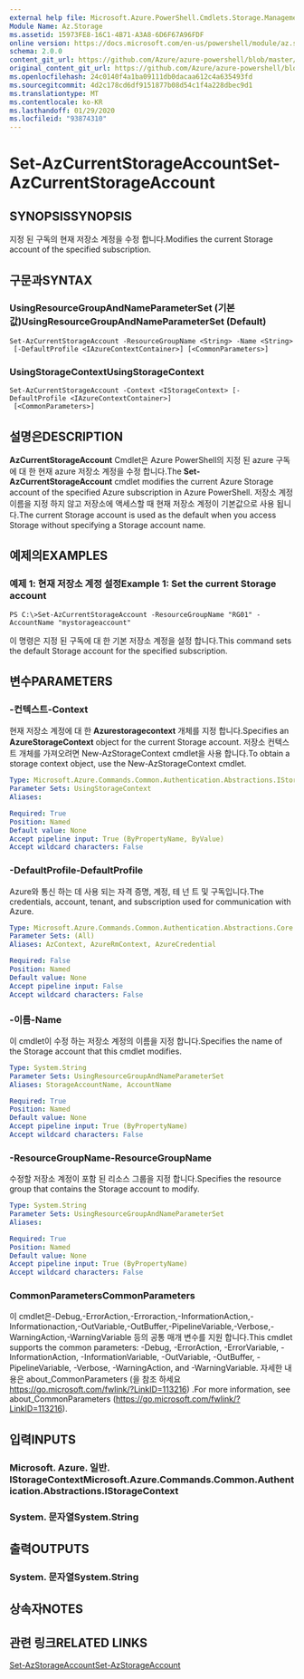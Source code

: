 ```yaml
---
external help file: Microsoft.Azure.PowerShell.Cmdlets.Storage.Management.dll-Help.xml
Module Name: Az.Storage
ms.assetid: 15973FE8-16C1-4B71-A3A8-6D6F67A96FDF
online version: https://docs.microsoft.com/en-us/powershell/module/az.storage/set-azcurrentstorageaccount
schema: 2.0.0
content_git_url: https://github.com/Azure/azure-powershell/blob/master/src/Storage/Storage.Management/help/Set-AzCurrentStorageAccount.md
original_content_git_url: https://github.com/Azure/azure-powershell/blob/master/src/Storage/Storage.Management/help/Set-AzCurrentStorageAccount.md
ms.openlocfilehash: 24c0140f4a1ba09111db0dacaa612c4a635493fd
ms.sourcegitcommit: 4d2c178cd6df9151877b08d54c1f4a228dbec9d1
ms.translationtype: MT
ms.contentlocale: ko-KR
ms.lasthandoff: 01/29/2020
ms.locfileid: "93874310"
---
```

# <span data-ttu-id="ee886-101">Set-AzCurrentStorageAccount</span><span class="sxs-lookup"><span data-stu-id="ee886-101">Set-AzCurrentStorageAccount</span></span>

## <span data-ttu-id="ee886-102">SYNOPSIS</span><span class="sxs-lookup"><span data-stu-id="ee886-102">SYNOPSIS</span></span>
<span data-ttu-id="ee886-103">지정 된 구독의 현재 저장소 계정을 수정 합니다.</span><span class="sxs-lookup"><span data-stu-id="ee886-103">Modifies the current Storage account of the specified subscription.</span></span>

## <span data-ttu-id="ee886-104">구문과</span><span class="sxs-lookup"><span data-stu-id="ee886-104">SYNTAX</span></span>

### <span data-ttu-id="ee886-105">UsingResourceGroupAndNameParameterSet (기본값)</span><span class="sxs-lookup"><span data-stu-id="ee886-105">UsingResourceGroupAndNameParameterSet (Default)</span></span>
```
Set-AzCurrentStorageAccount -ResourceGroupName <String> -Name <String>
 [-DefaultProfile <IAzureContextContainer>] [<CommonParameters>]
```

### <span data-ttu-id="ee886-106">UsingStorageContext</span><span class="sxs-lookup"><span data-stu-id="ee886-106">UsingStorageContext</span></span>
```
Set-AzCurrentStorageAccount -Context <IStorageContext> [-DefaultProfile <IAzureContextContainer>]
 [<CommonParameters>]
```

## <span data-ttu-id="ee886-107">설명은</span><span class="sxs-lookup"><span data-stu-id="ee886-107">DESCRIPTION</span></span>
<span data-ttu-id="ee886-108">**AzCurrentStorageAccount** Cmdlet은 Azure PowerShell의 지정 된 azure 구독에 대 한 현재 azure 저장소 계정을 수정 합니다.</span><span class="sxs-lookup"><span data-stu-id="ee886-108">The **Set-AzCurrentStorageAccount** cmdlet modifies the current Azure Storage account of the specified Azure subscription in Azure PowerShell.</span></span>
<span data-ttu-id="ee886-109">저장소 계정 이름을 지정 하지 않고 저장소에 액세스할 때 현재 저장소 계정이 기본값으로 사용 됩니다.</span><span class="sxs-lookup"><span data-stu-id="ee886-109">The current Storage account is used as the default when you access Storage without specifying a Storage account name.</span></span>

## <span data-ttu-id="ee886-110">예제의</span><span class="sxs-lookup"><span data-stu-id="ee886-110">EXAMPLES</span></span>

### <span data-ttu-id="ee886-111">예제 1: 현재 저장소 계정 설정</span><span class="sxs-lookup"><span data-stu-id="ee886-111">Example 1: Set the current Storage account</span></span>
```
PS C:\>Set-AzCurrentStorageAccount -ResourceGroupName "RG01" -AccountName "mystorageaccount"
```

<span data-ttu-id="ee886-112">이 명령은 지정 된 구독에 대 한 기본 저장소 계정을 설정 합니다.</span><span class="sxs-lookup"><span data-stu-id="ee886-112">This command sets the default Storage account for the specified subscription.</span></span>

## <span data-ttu-id="ee886-113">변수</span><span class="sxs-lookup"><span data-stu-id="ee886-113">PARAMETERS</span></span>

### <span data-ttu-id="ee886-114">-컨텍스트</span><span class="sxs-lookup"><span data-stu-id="ee886-114">-Context</span></span>
<span data-ttu-id="ee886-115">현재 저장소 계정에 대 한 **Azurestoragecontext** 개체를 지정 합니다.</span><span class="sxs-lookup"><span data-stu-id="ee886-115">Specifies an **AzureStorageContext** object for the current Storage account.</span></span>
<span data-ttu-id="ee886-116">저장소 컨텍스트 개체를 가져오려면 New-AzStorageContext cmdlet을 사용 합니다.</span><span class="sxs-lookup"><span data-stu-id="ee886-116">To obtain a storage context object, use the New-AzStorageContext cmdlet.</span></span>

```yaml
Type: Microsoft.Azure.Commands.Common.Authentication.Abstractions.IStorageContext
Parameter Sets: UsingStorageContext
Aliases:

Required: True
Position: Named
Default value: None
Accept pipeline input: True (ByPropertyName, ByValue)
Accept wildcard characters: False
```

### <span data-ttu-id="ee886-117">-DefaultProfile</span><span class="sxs-lookup"><span data-stu-id="ee886-117">-DefaultProfile</span></span>
<span data-ttu-id="ee886-118">Azure와 통신 하는 데 사용 되는 자격 증명, 계정, 테 넌 트 및 구독입니다.</span><span class="sxs-lookup"><span data-stu-id="ee886-118">The credentials, account, tenant, and subscription used for communication with Azure.</span></span>

```yaml
Type: Microsoft.Azure.Commands.Common.Authentication.Abstractions.Core.IAzureContextContainer
Parameter Sets: (All)
Aliases: AzContext, AzureRmContext, AzureCredential

Required: False
Position: Named
Default value: None
Accept pipeline input: False
Accept wildcard characters: False
```

### <span data-ttu-id="ee886-119">-이름</span><span class="sxs-lookup"><span data-stu-id="ee886-119">-Name</span></span>
<span data-ttu-id="ee886-120">이 cmdlet이 수정 하는 저장소 계정의 이름을 지정 합니다.</span><span class="sxs-lookup"><span data-stu-id="ee886-120">Specifies the name of the Storage account that this cmdlet modifies.</span></span>

```yaml
Type: System.String
Parameter Sets: UsingResourceGroupAndNameParameterSet
Aliases: StorageAccountName, AccountName

Required: True
Position: Named
Default value: None
Accept pipeline input: True (ByPropertyName)
Accept wildcard characters: False
```

### <span data-ttu-id="ee886-121">-ResourceGroupName</span><span class="sxs-lookup"><span data-stu-id="ee886-121">-ResourceGroupName</span></span>
<span data-ttu-id="ee886-122">수정할 저장소 계정이 포함 된 리소스 그룹을 지정 합니다.</span><span class="sxs-lookup"><span data-stu-id="ee886-122">Specifies the resource group that contains the Storage account to modify.</span></span>

```yaml
Type: System.String
Parameter Sets: UsingResourceGroupAndNameParameterSet
Aliases:

Required: True
Position: Named
Default value: None
Accept pipeline input: True (ByPropertyName)
Accept wildcard characters: False
```

### <span data-ttu-id="ee886-123">CommonParameters</span><span class="sxs-lookup"><span data-stu-id="ee886-123">CommonParameters</span></span>
<span data-ttu-id="ee886-124">이 cmdlet은-Debug,-ErrorAction,-Erroraction,-InformationAction,-Informationaction,-OutVariable,-OutBuffer,-PipelineVariable,-Verbose,-WarningAction,-WarningVariable 등의 공통 매개 변수를 지원 합니다.</span><span class="sxs-lookup"><span data-stu-id="ee886-124">This cmdlet supports the common parameters: -Debug, -ErrorAction, -ErrorVariable, -InformationAction, -InformationVariable, -OutVariable, -OutBuffer, -PipelineVariable, -Verbose, -WarningAction, and -WarningVariable.</span></span> <span data-ttu-id="ee886-125">자세한 내용은 about_CommonParameters (을 참조 하세요 https://go.microsoft.com/fwlink/?LinkID=113216) .</span><span class="sxs-lookup"><span data-stu-id="ee886-125">For more information, see about_CommonParameters (https://go.microsoft.com/fwlink/?LinkID=113216).</span></span>

## <span data-ttu-id="ee886-126">입력</span><span class="sxs-lookup"><span data-stu-id="ee886-126">INPUTS</span></span>

### <span data-ttu-id="ee886-127">Microsoft. Azure. 일반. IStorageContext</span><span class="sxs-lookup"><span data-stu-id="ee886-127">Microsoft.Azure.Commands.Common.Authentication.Abstractions.IStorageContext</span></span>

### <span data-ttu-id="ee886-128">System. 문자열</span><span class="sxs-lookup"><span data-stu-id="ee886-128">System.String</span></span>

## <span data-ttu-id="ee886-129">출력</span><span class="sxs-lookup"><span data-stu-id="ee886-129">OUTPUTS</span></span>

### <span data-ttu-id="ee886-130">System. 문자열</span><span class="sxs-lookup"><span data-stu-id="ee886-130">System.String</span></span>

## <span data-ttu-id="ee886-131">상속자</span><span class="sxs-lookup"><span data-stu-id="ee886-131">NOTES</span></span>

## <span data-ttu-id="ee886-132">관련 링크</span><span class="sxs-lookup"><span data-stu-id="ee886-132">RELATED LINKS</span></span>

[<span data-ttu-id="ee886-133">Set-AzStorageAccount</span><span class="sxs-lookup"><span data-stu-id="ee886-133">Set-AzStorageAccount</span></span>](./Set-AzStorageAccount.md)


